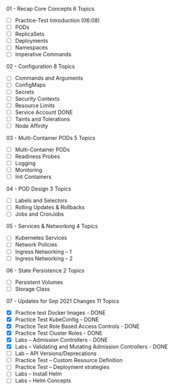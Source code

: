 01 - Recap Core Concepts 6 Topics
 - [ ] Practice-Test Introduction (06:08)
 - [ ] PODs
 - [ ] ReplicaSets
 - [ ] Deployments
 - [ ] Namespaces
 - [ ] Imperative Commands
  
02 - Configuration 8 Topics
 - [ ] Commands and Arguments
 - [ ] ConfigMaps
 - [ ] Secrets
 - [ ] Security Contexts
 - [ ] Resource Limits
 - [ ] Service Account DONE
 - [ ] Taints and Tolerations
 - [ ] Node Affinity

03 - Multi-Container PODs 5 Topics
 - [ ] Multi-Container PODs
 - [ ] Readiness Probes
 - [ ] Logging
 - [ ] Monitoring
 - [ ] Init Containers

04 - POD Design 3 Topics
 - [ ] Labels and Selectors
 - [ ] Rolling Updates & Rollbacks
 - [ ] Jobs and CronJobs

05 - Services & Networking 4 Topics
 - [ ] Kubernetes Services
 - [ ] Network Policies
 - [ ] Ingress Networking – 1
 - [ ] Ingress Networking – 2

06 - State Persistence 2 Topics
 - [ ] Persistent Volumes
 - [ ] Storage Class

07 - Updates for Sep 2021 Changes 11 Topics
 - [x] Practice test Docker Images - DONE
 - [x] Practice Test KubeConfig - DONE
 - [x] Practice Test Role Based Access Controls - DONE
 - [x] Practice Test Cluster Roles - DONE
 - [x] Labs – Admission Controllers - DONE
 - [x] Labs – Validating and Mutating Admission Controllers - DONE
 - [ ] Lab – API Versions/Deprecations
 - [ ] Practice Test – Custom Resource Definition
 - [ ] Practice Test – Deployment strategies
 - [ ] Labs – Install Helm
 - [ ] Labs – Helm Concepts
